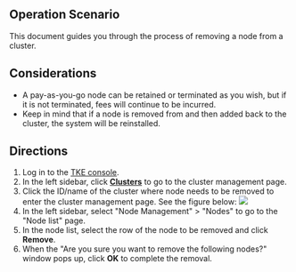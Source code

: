 ## Operation Scenario

This document guides you through the process of removing a node from a cluster.

## Considerations

- A pay-as-you-go node can be retained or terminated as you wish, but if it is not terminated, fees will continue to be incurred.
- Keep in mind that if a node is removed from and then added back to the cluster, the system will be reinstalled. 

## Directions

1. Log in to the [TKE console](https://console.cloud.tencent.com/tke2).
2. In the left sidebar, click **[Clusters](https://console.cloud.tencent.com/tke2/cluster?rid=1)** to go to the cluster management page.
3. Click the ID/name of the cluster where node needs to be removed to enter the cluster management page. See the figure below:
![](https://main.qcloudimg.com/raw/cffa7544e1acf00544e88d6db1e5d491.png)
4. In the left sidebar, select "Node Management" > "Nodes" to go to the "Node list" page.
5. In the node list, select the row of the node to be removed and click **Remove**.
6. When the "Are you sure you want to remove the following nodes?" window pops up, click **OK** to complete the removal.
